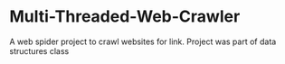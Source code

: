 # Multi-Threaded-Web-Crawler
 A web spider project to crawl websites for link. Project was part of data structures class
